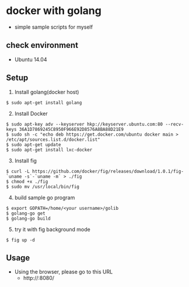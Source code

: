 # docker with golang

* simple sample scripts for myself

## check environment

* Ubuntu 14.04 

## Setup

1. Install golang(docker host)

```
$ sudo apt-get install golang
```


2. Install Docker

```
$ sudo apt-key adv --keyserver hkp://keyserver.ubuntu.com:80 --recv-keys 36A1D7869245C8950F966E92D8576A8BA88D21E9
$ sudo sh -c "echo deb https://get.docker.com/ubuntu docker main > /etc/apt/sources.list.d/docker.list"
$ sudo apt-get update
$ sudo apt-get install lxc-docker
```


3. Install fig

```
$ curl -L https://github.com/docker/fig/releases/download/1.0.1/fig-`uname -s`-`uname -m` > ./fig
$ chmod +x ./fig
$ sudo mv /usr/local/bin/fig
```

4. build sample go program

```
$ export GOPATH=/home/<your username>/golib
$ golang-go get
$ golang-go build
```


5. try it with fig background mode

```
$ fig up -d
```

## Usage

* Using the browser, please go to this URL
    * http://<docker host>:8080/
